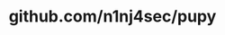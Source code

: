 ---
layout: post
title: github.com/n1nj4sec/pupy
categories: link
tags: [انگلیسی, گیت‌هاب, برنامه‌نویسی]
---